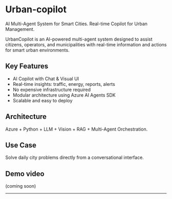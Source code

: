 # Urban-copilot
AI Multi-Agent System for Smart Cities. Real-time Copilot for Urban Management.

UrbanCopilot is an AI-powered multi-agent system designed to assist citizens, operators, and municipalities with real-time information and actions for smart urban environments.

## Key Features
- AI Copilot with Chat & Visual UI
- Real-time insights: traffic, energy, reports, alerts
- No expensive infrastructure required
- Modular architecture using Azure AI Agents SDK
- Scalable and easy to deploy

## Architecture
Azure + Python + LLM + Vision + RAG + Multi-Agent Orchestration.

## Use Case
Solve daily city problems directly from a conversational interface.

## Demo video
(coming soon)

---
